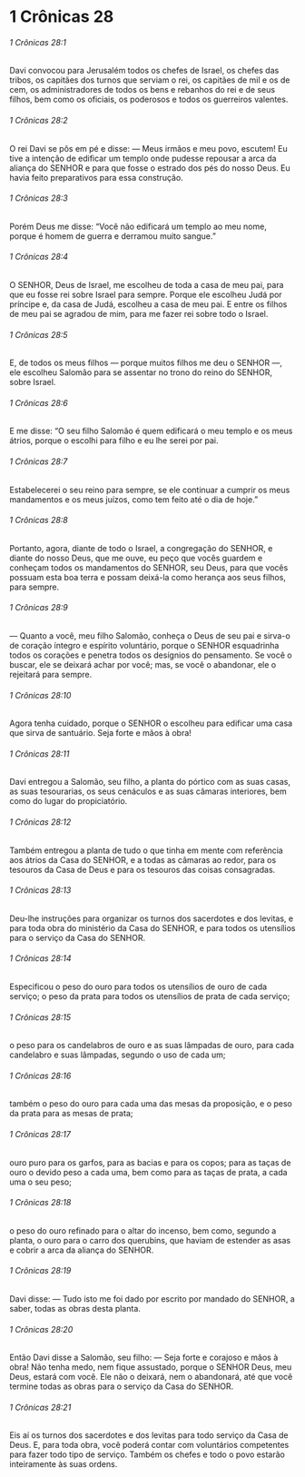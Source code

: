 # 1 Crônicas 28

###### 1 Crônicas 28:1

Davi convocou para Jerusalém todos os chefes de Israel, os chefes das tribos, os capitães dos turnos que serviam o rei, os capitães de mil e os de cem, os administradores de todos os bens e rebanhos do rei e de seus filhos, bem como os oficiais, os poderosos e todos os guerreiros valentes.

###### 1 Crônicas 28:2

O rei Davi se pôs em pé e disse: — Meus irmãos e meu povo, escutem! Eu tive a intenção de edificar um templo onde pudesse repousar a arca da aliança do SENHOR e para que fosse o estrado dos pés do nosso Deus. Eu havia feito preparativos para essa construção.

###### 1 Crônicas 28:3

Porém Deus me disse: “Você não edificará um templo ao meu nome, porque é homem de guerra e derramou muito sangue.”

###### 1 Crônicas 28:4

O SENHOR, Deus de Israel, me escolheu de toda a casa de meu pai, para que eu fosse rei sobre Israel para sempre. Porque ele escolheu Judá por príncipe e, da casa de Judá, escolheu a casa de meu pai. E entre os filhos de meu pai se agradou de mim, para me fazer rei sobre todo o Israel.

###### 1 Crônicas 28:5

E, de todos os meus filhos — porque muitos filhos me deu o SENHOR —, ele escolheu Salomão para se assentar no trono do reino do SENHOR, sobre Israel.

###### 1 Crônicas 28:6

E me disse: “O seu filho Salomão é quem edificará o meu templo e os meus átrios, porque o escolhi para filho e eu lhe serei por pai.

###### 1 Crônicas 28:7

Estabelecerei o seu reino para sempre, se ele continuar a cumprir os meus mandamentos e os meus juízos, como tem feito até o dia de hoje.”

###### 1 Crônicas 28:8

Portanto, agora, diante de todo o Israel, a congregação do SENHOR, e diante do nosso Deus, que me ouve, eu peço que vocês guardem e conheçam todos os mandamentos do SENHOR, seu Deus, para que vocês possuam esta boa terra e possam deixá-la como herança aos seus filhos, para sempre.

###### 1 Crônicas 28:9

— Quanto a você, meu filho Salomão, conheça o Deus de seu pai e sirva-o de coração íntegro e espírito voluntário, porque o SENHOR esquadrinha todos os corações e penetra todos os desígnios do pensamento. Se você o buscar, ele se deixará achar por você; mas, se você o abandonar, ele o rejeitará para sempre.

###### 1 Crônicas 28:10

Agora tenha cuidado, porque o SENHOR o escolheu para edificar uma casa que sirva de santuário. Seja forte e mãos à obra!

###### 1 Crônicas 28:11

Davi entregou a Salomão, seu filho, a planta do pórtico com as suas casas, as suas tesourarias, os seus cenáculos e as suas câmaras interiores, bem como do lugar do propiciatório.

###### 1 Crônicas 28:12

Também entregou a planta de tudo o que tinha em mente com referência aos átrios da Casa do SENHOR, e a todas as câmaras ao redor, para os tesouros da Casa de Deus e para os tesouros das coisas consagradas.

###### 1 Crônicas 28:13

Deu-lhe instruções para organizar os turnos dos sacerdotes e dos levitas, e para toda obra do ministério da Casa do SENHOR, e para todos os utensílios para o serviço da Casa do SENHOR.

###### 1 Crônicas 28:14

Especificou o peso do ouro para todos os utensílios de ouro de cada serviço; o peso da prata para todos os utensílios de prata de cada serviço;

###### 1 Crônicas 28:15

o peso para os candelabros de ouro e as suas lâmpadas de ouro, para cada candelabro e suas lâmpadas, segundo o uso de cada um;

###### 1 Crônicas 28:16

também o peso do ouro para cada uma das mesas da proposição, e o peso da prata para as mesas de prata;

###### 1 Crônicas 28:17

ouro puro para os garfos, para as bacias e para os copos; para as taças de ouro o devido peso a cada uma, bem como para as taças de prata, a cada uma o seu peso;

###### 1 Crônicas 28:18

o peso do ouro refinado para o altar do incenso, bem como, segundo a planta, o ouro para o carro dos querubins, que haviam de estender as asas e cobrir a arca da aliança do SENHOR.

###### 1 Crônicas 28:19

Davi disse: — Tudo isto me foi dado por escrito por mandado do SENHOR, a saber, todas as obras desta planta.

###### 1 Crônicas 28:20

Então Davi disse a Salomão, seu filho: — Seja forte e corajoso e mãos à obra! Não tenha medo, nem fique assustado, porque o SENHOR Deus, meu Deus, estará com você. Ele não o deixará, nem o abandonará, até que você termine todas as obras para o serviço da Casa do SENHOR.

###### 1 Crônicas 28:21

Eis aí os turnos dos sacerdotes e dos levitas para todo serviço da Casa de Deus. E, para toda obra, você poderá contar com voluntários competentes para fazer todo tipo de serviço. Também os chefes e todo o povo estarão inteiramente às suas ordens.


